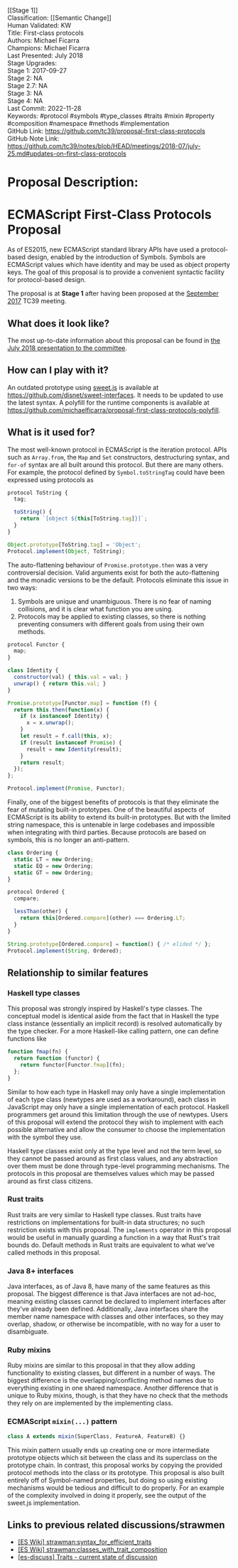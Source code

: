 [[Stage 1]]<br>Classification: [[Semantic Change]]<br>Human Validated: KW<br>Title: First-class protocols<br>Authors: Michael Ficarra<br>Champions: Michael Ficarra<br>Last Presented: July 2018<br>Stage Upgrades:<br>Stage 1: 2017-09-27  
Stage 2: NA  
Stage 2.7: NA  
Stage 3: NA  
Stage 4: NA<br>Last Commit: 2022-11-28<br>Keywords: #protocol #symbols #type_classes #traits #mixin #property #composition #namespace #methods #implementation<br>GitHub Link: https://github.com/tc39/proposal-first-class-protocols <br>GitHub Note Link: https://github.com/tc39/notes/blob/HEAD/meetings/2018-07/july-25.md#updates-on-first-class-protocols
# Proposal Description:
ECMAScript First-Class Protocols Proposal
=========================================

As of ES2015, new ECMAScript standard library APIs have used a protocol-based
design, enabled by the introduction of Symbols. Symbols are ECMAScript values
which have identity and may be used as object property keys. The goal of this
proposal is to provide a convenient syntactic facility for protocol-based
design.

The proposal is at **Stage 1** after having been proposed at the
[September 2017](https://github.com/tc39/agendas/blob/master/2017/09.md)
TC39 meeting.

## What does it look like?

The most up-to-date information about this proposal can be found in [the July 2018 presentation to the committee](/July%202018%20Update_%20ECMAScript%20Proposal_%20First-Class%20Protocols.pdf).


## How can I play with it?

An outdated prototype using [sweet.js](https://www.sweetjs.org/) is available at
https://github.com/disnet/sweet-interfaces. It needs to be updated to use the
latest syntax. A polyfill for the runtime components is available at
https://github.com/michaelficarra/proposal-first-class-protocols-polyfill.


## What is it used for?

The most well-known protocol in ECMAScript is the iteration protocol. APIs such
as `Array.from`, the `Map` and `Set` constructors, destructuring syntax, and
`for-of` syntax are all built around this protocol. But there are many others.
For example, the protocol defined by `Symbol.toStringTag` could have been
expressed using protocols as

```js
protocol ToString {
  tag;

  toString() {
    return `[object ${this[ToString.tag]}]`;
  }
}

Object.prototype[ToString.tag] = 'Object';
Protocol.implement(Object, ToString);
```

The auto-flattening behaviour of `Promise.prototype.then` was a very controversial decision.
Valid arguments exist for both the auto-flattening and the monadic versions to be the default.
Protocols eliminate this issue in two ways:

1. Symbols are unique and unambiguous. There is no fear of naming collisions,
   and it is clear what function you are using.
1. Protocols may be applied to existing classes, so there is nothing
   preventing consumers with different goals from using their own methods.

```js
protocol Functor {
  map;
}

class Identity {
  constructor(val) { this.val = val; }
  unwrap() { return this.val; }
}

Promise.prototype[Functor.map] = function (f) {
  return this.then(function(x) {
    if (x instanceof Identity) {
      x = x.unwrap();
    }
    let result = f.call(this, x);
    if (result instanceof Promise) {
      result = new Identity(result);
    }
    return result;
  });
};

Protocol.implement(Promise, Functor);
```

Finally, one of the biggest benefits of protocols is that they eliminate the
fear of mutating built-in prototypes. One of the beautiful aspects of
ECMAScript is its ability to extend its built-in prototypes. But with the
limited string namespace, this is untenable in large codebases and impossible
when integrating with third parties. Because protocols are based on symbols,
this is no longer an anti-pattern.

```js
class Ordering {
  static LT = new Ordering;
  static EQ = new Ordering;
  static GT = new Ordering;
}

protocol Ordered {
  compare;

  lessThan(other) {
    return this[Ordered.compare](other) === Ordering.LT;
  }
}

String.prototype[Ordered.compare] = function() { /* elided */ };
Protocol.implement(String, Ordered);
```


## Relationship to similar features

### Haskell type classes

This proposal was strongly inspired by Haskell's type classes. The conceptual
model is identical aside from the fact that in Haskell the type class instance
(essentially an implicit record) is resolved automatically by the type checker.
For a more Haskell-like calling pattern, one can define functions like

```js
function fmap(fn) {
  return function (functor) {
    return functor[Functor.fmap](fn);
  };
}
```

Similar to how each type in Haskell may only have a single implementation of
each type class (newtypes are used as a workaround), each class in JavaScript
may only have a single implementation of each protocol. Haskell programmers
get around this limitation through the use of newtypes. Users of this proposal
will extend the protocol they wish to implement with each possible alternative
and allow the consumer to choose the implementation with the symbol they use.

Haskell type classes exist only at the type level and not the term level, so they
cannot be passed around as first class values, and any abstraction over them must
be done through type-level programming mechanisms. The protocols in this proposal
are themselves values which may be passed around as first class citizens.

### Rust traits

Rust traits are very similar to Haskell type classes. Rust traits have
restrictions on implementations for built-in data structures; no such
restriction exists with this proposal. The `implements` operator in this
proposal would be useful in manually guarding a function in a way that Rust's
trait bounds do. Default methods in Rust traits are equivalent to what we've
called methods in this proposal.

### Java 8+ interfaces

Java interfaces, as of Java 8, have many of the same features as this proposal.
The biggest difference is that Java interfaces are not ad-hoc, meaning existing
classes cannot be declared to implement interfaces after they've already been
defined. Additionally, Java interfaces share the member name namespace with
classes and other interfaces, so they may overlap, shadow, or otherwise be
incompatible, with no way for a user to disambiguate.

### Ruby mixins

Ruby mixins are similar to this proposal in that they allow adding
functionality to existing classes, but different in a number of ways. The
biggest difference is the overlapping/conflicting method names due to
everything existing in one shared namespace. Another difference that is unique
to Ruby mixins, though, is that they have no check that the methods they rely
on are implemented by the implementing class.

### ECMAScript `mixin(...)` pattern

```js
class A extends mixin(SuperClass, FeatureA, FeatureB) {}
```

This mixin pattern usually ends up creating one or more intermediate prototype
objects which sit between the class and its superclass on the prototype chain.
In contrast, this proposal works by copying the provided protocol methods
into the class or its prototype. This proposal is also built entirely off of
Symbol-named properties, but doing so using existing mechanisms would be
tedious and difficult to do properly. For an example of the complexity involved
in doing it properly, see the output of the sweet.js implementation.


## Links to previous related discussions/strawmen

* [[ES Wiki] strawman:syntax_for_efficient_traits](https://web.archive.org/web/20160616221253/http://wiki.ecmascript.org/doku.php?id=strawman:syntax_for_efficient_traits)
* [[ES Wiki] strawman:classes_with_trait_composition](https://web.archive.org/web/20160318073016/http://wiki.ecmascript.org/doku.php?id=strawman:classes_with_trait_composition)
* [[es-discuss] Traits - current state of discussion](https://esdiscuss.org/topic/traits-current-state-of-discussion)
<br>